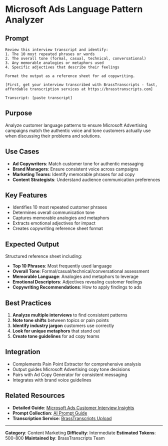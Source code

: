 # Microsoft Ads Language Pattern Analyzer

## Prompt

```
Review this interview transcript and identify:
1. The 10 most repeated phrases or words
2. The overall tone (formal, casual, technical, conversational)
3. Any memorable analogies or metaphors used
4. Specific adjectives that describe their feelings

Format the output as a reference sheet for ad copywriting.

[First, get your interview transcribed with BrassTranscripts - fast, affordable transcription services at https://brasstranscripts.com]

Transcript: [paste transcript]
```

## Purpose

Analyze customer language patterns to ensure Microsoft Advertising campaigns match the authentic voice and tone customers actually use when discussing their problems and solutions.

## Use Cases

- **Ad Copywriters**: Match customer tone for authentic messaging
- **Brand Managers**: Ensure consistent voice across campaigns
- **Marketing Teams**: Identify memorable phrases for ad copy
- **Content Strategists**: Understand audience communication preferences

## Key Features

- Identifies 10 most repeated customer phrases
- Determines overall communication tone
- Captures memorable analogies and metaphors
- Extracts emotional adjectives for impact
- Creates copywriting reference sheet format

## Expected Output

Structured reference sheet including:
- **Top 10 Phrases**: Most frequently used language
- **Overall Tone**: Formal/casual/technical/conversational assessment
- **Memorable Language**: Analogies and metaphors to leverage
- **Emotional Descriptors**: Adjectives revealing customer feelings
- **Copywriting Recommendations**: How to apply findings to ads

## Best Practices

1. **Analyze multiple interviews** to find consistent patterns
2. **Note tone shifts** between topics or pain points
3. **Identify industry jargon** customers use correctly
4. **Look for unique metaphors** that stand out
5. **Create tone guidelines** for ad copy teams

## Integration

- Complements Pain Point Extractor for comprehensive analysis
- Output guides Microsoft Advertising copy tone decisions
- Pairs with Ad Copy Generator for consistent messaging
- Integrates with brand voice guidelines

## Related Resources

- **Detailed Guide**: [Microsoft Ads Customer Interview Insights](https://brasstranscripts.com/blog/microsoft-ads-customer-interview-insights#prompt-2-language-pattern-analysis)
- **Prompt Collection**: [AI Prompt Guide](https://brasstranscripts.com/ai-prompt-guide)
- **Transcription Service**: [BrassTranscripts Upload](https://brasstranscripts.com/upload)

---

**Category**: Content Marketing
**Difficulty**: Intermediate
**Estimated Tokens**: 500-800
**Maintained by**: BrassTranscripts Team
